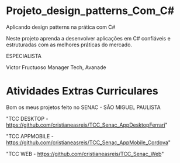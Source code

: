 # Projeto_design_patterns_Com_C#

Aplicando design patterns na prática com C#

Neste projeto aprenda a desenvolver aplicações em C# 
confiáveis e estruturadas com as melhores práticas do mercado.

ESPECIALISTA

Victor Fructuoso
Manager Tech, Avanade

# Atividades Extras Curriculares

Bom os meus projetos feito no SENAC - SÃO MIGUEL PAULISTA 

"TCC DESKTOP - https://github.com/cristianeasreis/TCC_Senac_AppDesktopFerrari"

"TCC APPMOBILE - https://github.com/cristianeasreis/TCC_Senac_AppMobile_Cordova"

"TCC WEB - https://github.com/cristianeasreis/TCC_Senac_Web"




